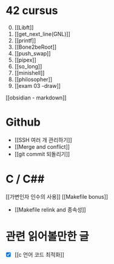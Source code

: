 # 42 cursus
0. [[Libft]]
1. [[get_next_line(GNL)]]
2. [[printf]]
3. [[Bone2beRoot]]
4. [[push_swap]]
5. [[pipex]]
6. [[so_long]]
7. [[minishell]]
8. [[philosopher]] 
9. [[exam 03 -draw]]


[[obsidian - markdown]]

# Github
- [[SSH 여러 개 관리하기]]
- [[Merge and conflict]]
- [[git commit 되돌리기]]



# C / C\#\#
[[가변인자 인수의 사용]]
[[Makefile bonus]]
- [[Makefile relink and 종속성]]


# 관련  읽어볼만한 글
- [x] [[c 언어 코드 최적화]]